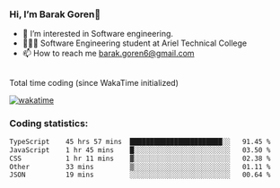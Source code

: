 ###  Hi, I’m Barak Goren👋
- 👀 I’m interested in Software engineering.
- 👨🏼‍🎓 Software Engineering student at Ariel Technical College
- 📫 How to reach me barak.goren6@gmail.com
##
Total time coding (since WakaTime initialized)

[![wakatime](https://wakatime.com/badge/user/5cc5ec80-a806-4ca2-a704-db29274e48cd.svg)](https://wakatime.com/@5cc5ec80-a806-4ca2-a704-db29274e48cd)

   
### Coding statistics:

<!--START_SECTION:waka-->

```txt
TypeScript    45 hrs 57 mins  ███████████████████████░░   91.45 %
JavaScript    1 hr 45 mins    █░░░░░░░░░░░░░░░░░░░░░░░░   03.50 %
CSS           1 hr 11 mins    ▓░░░░░░░░░░░░░░░░░░░░░░░░   02.38 %
Other         33 mins         ▒░░░░░░░░░░░░░░░░░░░░░░░░   01.11 %
JSON          19 mins         ░░░░░░░░░░░░░░░░░░░░░░░░░   00.64 %
```

<!--END_SECTION:waka-->

<!---
barakgoren/barakgoren is a ✨ special ✨ repository because its `README.md` (this file) appears on your GitHub profile.
You can click the Preview link to take a look at your changes.
--->
